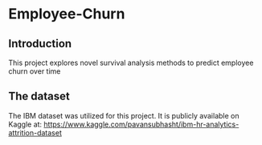 # Employee-Churn

## Introduction
This project explores novel survival analysis methods to predict employee churn over time

## The dataset 
The IBM dataset was utilized for this project. It is publicly available on Kaggle at: https://www.kaggle.com/pavansubhasht/ibm-hr-analytics-attrition-dataset


